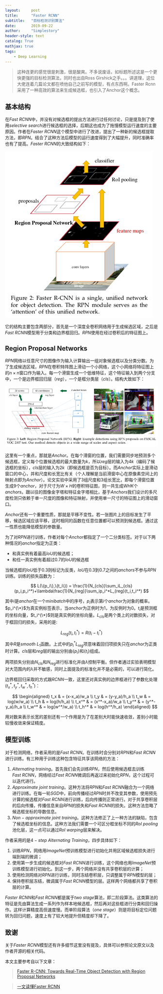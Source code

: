 ```yaml
---
layout:     post
title:      "Faster RCNN"
subtitle:   "目标检测识别算法"
date:       2019-09-22
author:     "Simplestory"
header-style: text
catalog: True
mathjax: true
tags:
    - Deep Learning
---
```


> 这种连更的感觉很是刺激，很是酸爽。不多说废话，如标题所述这是一个更快更强的目标检测算法，同时也出自Ross Girshick之手。。。讲道理，这位大佬连着几篇论文都在喷他自己之前写的模型，有点东西啊。Faster Rcnn采用了一种高效的算法来生成候选框，也引入了Anchor这个概念。

## 基本结构

在$Fast \ RCNN$中，并没有对候选框的提出方法进行过任何讨论，只是提及到了使用$selective \ search$进行候选框的选择，后期这也成为了拖慢模型运行速度的主要原因。作者在$Faster \ RCNN$这个模型中进行了改进，提出了一种新的候选框提取方法，即$RPN$。结合了这种方法后模型的运行速度得到了大幅提升，同时准确率也有了提高。$Faster \ RCNN$的大致结构如下：

![architecture of faster rcnn](/img/in_posts/20190922/architecture_of_fasterrcnn.png)

它的结构主要包含两部分，首先是一个深度全卷积网络用于生成候选区域，之后是$Fast \ RCNN$模型用于分类和边界框回归。$RPN$使用在经过卷积后的特征图上。

## Region Proposal Networks

$RPN$网络以任意尺寸的图像作为输入计算输出一组对象候选框以及分类分数。为了生成候选区域，$RPN$在卷积特阵图上滑动一个小网络，这个小网络将特征图上的$n \times n$窗口作为输入。每一个滑窗生成一个低维特征，这个特征输入到两个分支中，一个是边界框回归层（$reg$），一个是框分类层（$cls$）。结构大致如下：

![architecture of RPN](/img/in_posts/20190922/architecture_of_rpn.png)

这里有一个重点，那就是$Anchor$。在每个滑窗的位置，我们需要同步地预测多个候选框，定义每个位置候选框的最大数量为$k$，所以$reg$层的输入为$4k$（编码了候选框的坐标），$cls$层的输入为$2k$（即候选框是否为目标）。而$Anchor$实际上是滑动窗口的中心，并和尺度和长宽比有关（个人理解是当前滑窗中心在原像素空间上的映射点即为$Anchor$）。论文实验中采用了3组尺度和3组长宽比，即每个滑窗位置生成9个$anchor$，对于尺寸为$W \times H$的卷积特征图，则一共生成$WHK$个$anchors$。跟以往的图像金字塔和特征金字塔相比，基于$Anchors$我们设计的多尺度检测只依赖于单一尺度的图像和特征映射，并使用单一尺寸的特征图上的滑动窗口。

$Anchor$还有一个重要性质，那就是平移不变性。若一张图片上的目标发生了平移，候选区域应该平移，这时相同的函数在任意位置都可以预测到候选框。通过这一性质也能降低模型的参数量。

为了对$RPN$进行训练，作者对每个$Anchor$都指定了一个二分类标签。对于以下两种情况的$anchor$指定为正类：

- 和真实例有着最高$IoU$的候选框；
- 和任一真实例有着超过0.7的$IoU$的候选框

当候选框的$IoU$低于0.3则标记为反类，$IoU$在0.3到0.7之间的$anchors$不参与$RPN$训练。训练的损失函数为：

$$
L(\{p_i\},\{t_i\}) = \frac{1}{N_{cls}}\sum_iL_{cls}(p_i,p_i^*)+\lambda\frac{1}{N_{reg}}\sum_ip_i^*L_{reg}(t_i,t_i^*)
$$

其中$i$是$anchor$在一个$minibatch$中的序号，$p_i$表示第$i$个$anchor$为对象的概率。$p_i^{\*}$为真实例标签表示，当$anchor$为正例时为1，为反例时为0。$t_i$是预测框的坐标向量，$t_i^{\*}$则是真实例的坐标向量。$L_{cls}$是两个类上的对数损失，对于框回归的损失，采用的是:

$$
L_{reg}(t_i,t_i^*)=R(t_i-t_i^*)
$$

其中$R$是$smooth \ L_1$函数。上式中的$p_i^*L_{reg}$项意味着回归项损失只在$anchor$为正类时计算。$cls$层和$reg$层的输出分别由$\{p_i\}$和$\{t_i\}$组成。

两项损失分别由$N_{cls}$和$N_{reg}$进行标准化并由$\lambda$控制平衡。但作者通过实验表明模型对大范围内的$\lambda$并不敏感，同时上面提及的标准化并不是必需的，可以进行简化。

边界框回归采取的方式跟$RCNN$一致，这里还对真实例的边界框进行了参数化处理$(t_x^*, t_y^*, t_w^*, t_h^*)$：

$$
\begin{aligned}
    t_x & = (x-x_a)/w_a \\
    t_y & = (y-y_a)/h_a \\
    t_w & = log(w/w_a) \\
    t_h & = log(h/h_a) \\
    t_x^* & = (x^*-x_a)/w_a \\
    t_y^* & = (y^*-y_a)/h_a \\
    t_w^* & = log(w^*/w_a) \\
    t_h^* & = log(h^*/h_a)
\end{aligned}
$$

用对数来表示长宽的差别还有一个作用是为了在差别大时能快速收敛，差别小时能较慢收敛来保证精度。

## 模型训练

对于检测网络，作者采用的是$Fast \ RCNN$。在训练时会分别对$RPN$和$Fast \ RCNN$进行训练。有三种用于训练这种包含特征共享该网络的方法：

1. $Alternating \ training$。首先我们会先训练$RPN$，然后使用候选框去训练$Fast \ RCNN$，网络经过$Fast \ RCNN$微调后再返过来初始化$RPN$，这个过程可以迭代进行。
2. $Approximate \ joint \ training$。这种方法将$RPN$和$Fast \ RCNN$融合为一个网络进行训练。在每一轮$SGD$中，前向传播经过$RPN$时并不改变其参数，使用预先计算的候选框对$Fast \ RCNN$进行训练，后向传播则正常进行。对于共享卷积层的后向传播，传播信息来自$RPN$的损失和$Fast \ RCNN$的损失。这种方法忽略了候选框坐标的导数信息。
3. $Non-approximate \ joint \ training$。这种方法修正了上一种方法的缺陷，包含了候选框坐标的信息。这种方法我们需要一个可区分框坐标不同的$RoI \ pooling$池化层，这一点可以通过$RoI \ warping$层来解决。

作者采用的是$4-step \ Alternating \ Training$，四步具体如下：

1. 训练$RPN$，网络用$ImageNet$预训练模型进行初始化并用区域候选框损失进行端到端的微调；
2. 使用第一步生成的候选框对$Fast \ RCNN$进行训练，这个网络也用$ImageNet$预训练模型进行初始化。到这一步，两个网络并没有共享卷积层的计算；
3. 使用检测网络对$RPN$进行训练，同时冻结卷积层，只调整属于$RPN$模型的层；
4. 保持卷积层冻结，微调属于$Fast \ RCNN$模型的层。这样两个网络都共享了卷积层的计算。

$Faster \ RCNN$和$Fast \ RCNN$都是属于$two \ stage$算法，即二阶段算法。这类算法的特征是先由算法生成一系列作为样本地候选框，然后再对这些框进行分类和回归操作。这样计算精度高但速度慢。而单阶段算法（$one \ stage$）则是将目标定位问题转为回归问题，速度上有了较大地提升但精度却下降了。

## 致谢

关于$Faster \ RCNN$模型还有许多细节这里没有提及，具体可以参照论文原文以及作者开源的相关代码。

本文主要参考自以下文章：

>[Faster R-CNN: Towards Real-Time Object Detection with Region Proposal Networks](https://arxiv.org/pdf/1506.01497.pdf)

>[一文读懂Faster RCNN](https://zhuanlan.zhihu.com/p/31426458)